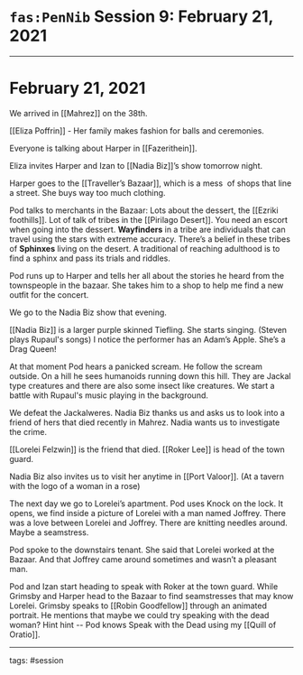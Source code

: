 # `fas:PenNib` Session 9: February 21, 2021
---

# February 21, 2021
We arrived in [[Mahrez]] on the 38th. 

[[Eliza Poffrin]] - Her family makes fashion for balls and ceremonies.

Everyone is talking about Harper in [[Fazerithein]].

Eliza invites Harper and Izan to [[Nadia Biz]]’s show tomorrow night.

Harper goes to the [[Traveller’s Bazaar]], which is a mess  of shops that line a street. She buys way too much clothing.

Pod talks to merchants in the Bazaar: Lots about the dessert, the [[Ezriki foothills]]. Lot of talk of tribes in the [[Pirilago Desert]]. You need an escort when going into the dessert. **Wayfinders** in a tribe are individuals that can travel using the stars with extreme accuracy. There’s a belief in these tribes of **Sphinxes** living on the desert. A traditional of reaching adulthood is to find a sphinx and pass its trials and riddles.

Pod runs up to Harper and tells her all about the stories he heard from the townspeople in the bazaar. She takes him to a shop to help me find a new outfit for the concert.

We go to the Nadia Biz show that evening.
  
[[Nadia Biz]] is a larger purple skinned Tiefling. She starts singing. (Steven plays Rupaul's songs) I notice the performer has an Adam’s Apple. She’s a Drag Queen!

At that moment Pod hears a panicked scream. He follow the scream outside. On a hill he sees humanoids running down this hill. They are Jackal type creatures and there are also some insect like creatures. We start a battle with Rupaul's music playing in the background.

We defeat the Jackalweres. Nadia Biz thanks us and asks us to look into a friend of hers that died recently in Mahrez. Nadia wants us to investigate the crime.

[[Lorelei Felzwin]] is the friend that died. [[Roker Lee]] is head of the town guard.

Nadia Biz also invites us to visit her anytime in [[Port Valoor]]. (At a tavern with the logo of a woman in a rose)

The next day we go to Lorelei’s apartment. Pod uses Knock on the lock. It opens, we find inside a picture of Lorelei with a man named Joffrey. There was a love between Lorelei and Joffrey. There are knitting needles around. Maybe a seamstress. 

Pod spoke to the downstairs tenant. She said that Lorelei worked at the Bazaar. And that Joffrey came around sometimes and wasn’t a pleasant man. 

Pod and Izan start heading to speak with Roker at the town guard. While Grimsby and Harper head to the Bazaar to find seamstresses that may know Lorelei. Grimsby speaks to [[Robin Goodfellow]] through an animated portrait. He mentions that maybe we could try speaking with the dead woman? Hint hint -- Pod knows Speak with the Dead using my [[Quill of Oratio]].

---

tags: #session